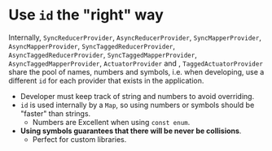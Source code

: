 # Use `id` the "right" way

Internally, `SyncReducerProvider`, `AsyncReducerProvider`, `SyncMapperProvider`, `AsyncMapperProvider`, `SyncTaggedReducerProvider`, `AsyncTaggedReducerProvider`, `SyncTaggedMapperProvider`, `AsyncTaggedMapperProvider`, `ActuatorProvider` and , `TaggedActuatorProvider` share the pool of names, numbers and symbols, i.e. when developing, use a different `id` for each provider that exists in the application.

* Developer must keep track of string and numbers to avoid overriding.
* `id` is used internally by a `Map`, so using numbers or symbols should be "faster" than strings.
  * Numbers are Excellent when using `const enum`.
* **Using symbols guarantees that there will be never be collisions**.
  * Perfect for custom libraries.
